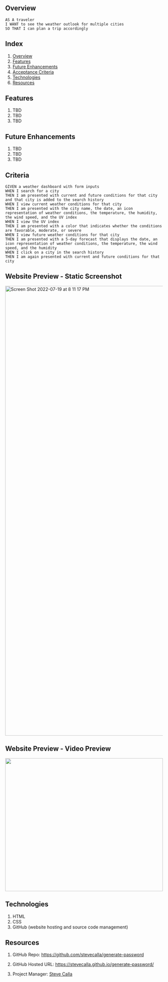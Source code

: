 
## Overview

```
AS A traveler
I WANT to see the weather outlook for multiple cities
SO THAT I can plan a trip accordingly
```


## Index

<!-- <details><summary></summary> -->

1. [Overview](#overview)
2. [Features](#features)
3. [Future Enhancements](#future-enhancements)
2. [Acceptance Criteria](#acceptance-criteria)
4. [Technologies](#technologies)
6. [Resources](#resources)

## Features

1. TBD
2. TBD
3. TBD

## Future Enhancements

1. TBD
2. TBD
3. TBD


## Criteria

```
GIVEN a weather dashboard with form inputs
WHEN I search for a city
THEN I am presented with current and future conditions for that city and that city is added to the search history
WHEN I view current weather conditions for that city
THEN I am presented with the city name, the date, an icon representation of weather conditions, the temperature, the humidity, the wind speed, and the UV index
WHEN I view the UV index
THEN I am presented with a color that indicates whether the conditions are favorable, moderate, or severe
WHEN I view future weather conditions for that city
THEN I am presented with a 5-day forecast that displays the date, an icon representation of weather conditions, the temperature, the wind speed, and the humidity
WHEN I click on a city in the search history
THEN I am again presented with current and future conditions for that city
```

## Website Preview - Static Screenshot

<img width="1437" alt="Screen Shot 2022-07-19 at 8 11 17 PM" src="https://user-images.githubusercontent.com/72281855/179880845-3c7d8d98-1a44-414a-920d-ad7d0ee6f122.png">


## Website Preview - Video Preview

<img src="https://media.giphy.com/media/410DOwYuE3CO7yzPnA/giphy-downsized-large.gif" width="100%" height="425"/>

## Technologies

1. HTML
2. CSS
3. GitHub (website hosting and source code management)

## Resources

1. GitHub Repo: <https://github.com/stevecalla/generate-password>

2. GitHub Hosted URL: <https://stevecalla.github.io/generate-password/>

3. Project Manager: [Steve Calla](https://github.com/stevecalla)